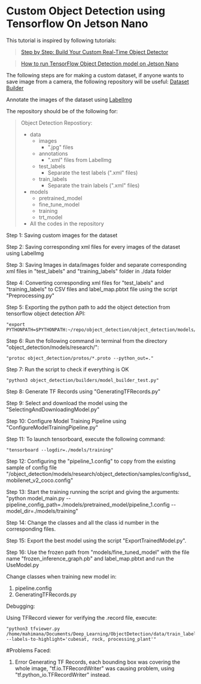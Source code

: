 # Custom Object Detection using Tensorflow On Jetson Nano

This tutorial is inspired by following tutorials:
> [Step by Step: Build Your Custom Real-Time Object Detector](https://towardsdatascience.com/detailed-tutorial-build-your-custom-real-time-object-detector-5ade1017fd2d)


> [How to run TensorFlow Object Detection model on Jetson Nano](https://www.dlology.com/blog/how-to-run-tensorflow-object-detection-model-on-jetson-nano/)

The following steps are for making a custom dataset, if anyone wants to save image from a camera, the following repository will be useful:
[Dataset Builder](https://github.com/MahimanaGIT/DatasetBuilder)

Annotate the images of the dataset using [LabelImg](https://github.com/tzutalin/labelImg)


The repository should be of the following for:
> Object Detection Repostiory:
>   - data
>        - images
>            - ".jpg" files
>       - annotations
>            - ".xml" files from LabelImg
>        - test_labels
>            - Separate the  test labels (".xml" files)
>        - train_labels
>            - Separate the train labels (".xml" files)
>   - models
>        - pretrained_model
>        - fine_tune_model
>        - training
>        - trt_model
>   - All the codes in the repository    

Step 1: Saving custom images for the dataset

Step 2: Saving corresponding xml files for every images of the dataset using LabelImg

Step 3: Saving Images in data/images folder and separate corresponding xml files in "test_labels" and "training_labels" folder in ./data folder

Step 4: Converting corresponding xml files for "test_labels" and "training_labels" to CSV files and label_map.pbtxt file using the script "Preprocessing.py"

Step 5: Exporting the python path to add the object detection from tensorflow object detection API: 

    "export PYTHONPATH=$PYTHONPATH:~/repo/object_detection/object_detection/models/research/:~/repo/object_detection/object_detection/models/research/slim/"

Step 6: Run the following command in terminal from the directory "object_detection/models/research/":

    "protoc object_detection/protos/*.proto --python_out=."

Step 7: Run the script to check if everything is OK

    "python3 object_detection/builders/model_builder_test.py"

Step 8: Generate TF Records using "GeneratingTFRecords.py"

Step 9: Select and download the model using the "SelectingAndDownloadingModel.py"

Step 10: Configure Model Training Pipeline using "ConfigureModelTrainingPipeline.py"

Step 11: To launch tensorboard, execute the following command:

    "tensorboard --logdir=./models/training"

Step 12: Configuring the "pipeline_1.config" to copy from the existing sample of config file "/object_detection/models/research/object_detection/samples/config/ssd_mobilenet_v2_coco.config"

Step 13: Start the training running the script and giving the arguments:
    "python model_main.py --pipeline_config_path=./models/pretrained_model/pipeline_1.config --model_dir=./models/training"

Step 14: Change the classes and all the class id number in the corresponding files.

Step 15: Export the best model using the script "ExportTrainedModel.py".

Step 16: Use the frozen path from "models/fine_tuned_model" with the file name "frozen_inference_graph.pb" and label_map.pbtxt and run the UseModel.py

Change classes when training new model in:

1. pipeline.config
2. GeneratingTFRecords.py

Debugging:

Using TFRecord viewer for verifying the .record file, execute:

    "python3 tfviewer.py /home/mahimana/Documents/Deep_Learning/ObjectDetection/data/train_labels.record --labels-to-highlight='cubesat, rock, processing_plant'"


#Problems Faced: 
1. Error Generating TF Records, each bounding box was covering the whole image, "tf.io.TFRecordWriter" was causing problem, using "tf.python_io.TFRecordWriter" instead.
